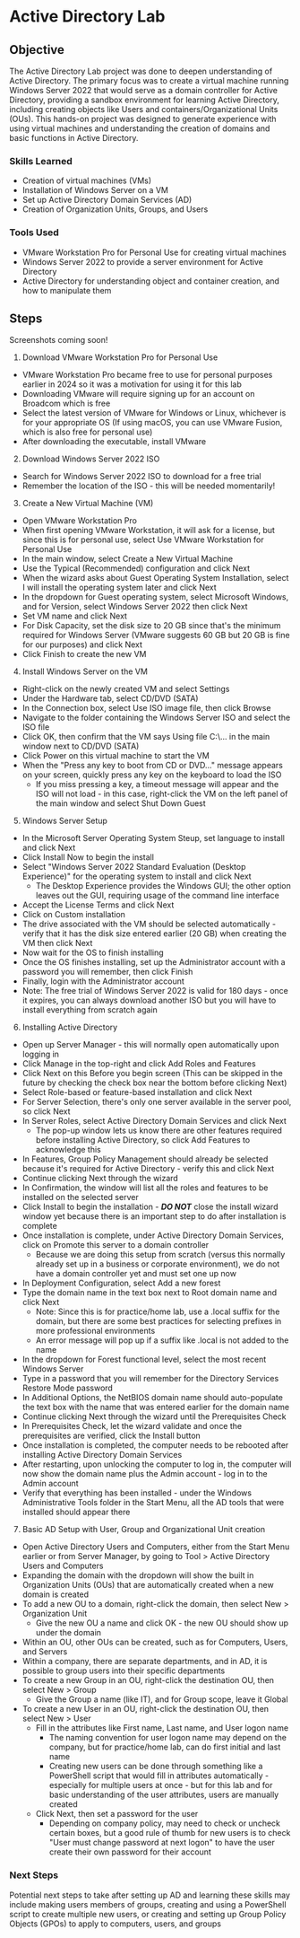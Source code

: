 # Active Directory Lab

## Objective

The Active Directory Lab project was done to deepen understanding of Active Directory. The primary focus was to create a virtual machine running Windows Server 2022 that would serve as a domain controller for Active Directory, providing a sandbox environment for learning Active Directory, including creating objects like Users and containers/Organizational Units (OUs). This hands-on project was designed to generate experience with using virtual machines and understanding the creation of domains and basic functions in Active Directory.

### Skills Learned

- Creation of virtual machines (VMs)
- Installation of Windows Server on a VM
- Set up Active Directory Domain Services (AD)
- Creation of Organization Units, Groups, and Users

### Tools Used

- VMware Workstation Pro for Personal Use for creating virtual machines
- Windows Server 2022 to provide a server environment for Active Directory
- Active Directory for understanding object and container creation, and how to manipulate them

## Steps
Screenshots coming soon!

1. Download VMware Workstation Pro for Personal Use
  - VMware Workstation Pro became free to use for personal purposes earlier in 2024 so it was a motivation for using it for this lab
  - Downloading VMware will require signing up for an account on Broadcom which is free
  - Select the latest version of VMware for Windows or Linux, whichever is for your appropriate OS (If using macOS, you can use VMware Fusion, which is also free for personal use)
  - After downloading the executable, install VMware
2. Download Windows Server 2022 ISO
  - Search for Windows Server 2022 ISO to download for a free trial
  - Remember the location of the ISO - this will be needed momentarily!
3. Create a New Virtual Machine (VM)
  - Open VMware Workstation Pro
  - When first opening VMware Workstation, it will ask for a license, but since this is for personal use, select Use VMware Workstation for Personal Use
  - In the main window, select Create a New Virtual Machine
  - Use the Typical (Recommended) configuration and click Next
  - When the wizard asks about Guest Operating System Installation, select I will install the operating system later and click Next
  - In the dropdown for Guest operating system, select Microsoft Windows, and for Version, select Windows Server 2022 then click Next
  - Set VM name and click Next
  - For Disk Capacity, set the disk size to 20 GB since that's the minimum required for Windows Server (VMware suggests 60 GB but 20 GB is fine for our purposes) and click Next
  - Click Finish to create the new VM
4. Install Windows Server on the VM
  - Right-click on the newly created VM and select Settings
  - Under the Hardware tab, select CD/DVD (SATA)
  - In the Connection box, select Use ISO image file, then click Browse
  - Navigate to the folder containing the Windows Server ISO and select the ISO file
  - Click OK, then confirm that the VM says Using file C:\\... in the main window next to CD/DVD (SATA)
  - Click Power on this virtual machine to start the VM
  - When the "Press any key to boot from CD or DVD..." message appears on your screen, quickly press any key on the keyboard to load the ISO
    - If you miss pressing a key, a timeout message will appear and the ISO will not load - in this case, right-click the VM on the left panel of the main window and select Shut Down Guest
5. Windows Server Setup
  - In the Microsoft Server Operating System Steup, set language to install and click Next
  - Click Install Now to begin the install
  - Select "Windows Server 2022 Standard Evaluation (Desktop Experience)" for the operating system to install and click Next
    - The Desktop Experience provides the Windows GUI; the other option leaves out the GUI, requiring usage of the command line interface
  - Accept the License Terms and click Next
  - Click on Custom installation
  - The drive associated with the VM should be selected automatically - verify that it has the disk size entered earlier (20 GB) when creating the VM then click Next
  - Now wait for the OS to finish installing
  - Once the OS finishes installing, set up the Administrator account with a password you will remember, then click Finish
  - Finally, login with the Administrator account
  - Note: The free trial of Windows Server 2022 is valid for 180 days - once it expires, you can always download another ISO but you will have to install everything from scratch again
6. Installing Active Directory
  - Open up Server Manager - this will normally open automatically upon logging in
  - Click Manage in the top-right and click Add Roles and Features
  - Click Next on this Before you begin screen (This can be skipped in the future by checking the check box near the bottom before clicking Next)
  - Select Role-based or feature-based installation and click Next
  - For Server Selection, there's only one server available in the server pool, so click Next
  - In Server Roles, select Active Directory Domain Services and click Next
    - The pop-up window lets us know there are other features required before installing Active Directory, so click Add Features to acknowledge this
  - In Features, Group Policy Management should already be selected because it's required for Active Directory - verify this and click Next
  - Continue clicking Next through the wizard
  - In Confirmation, the window will list all the roles and features to be installed on the selected server
  - Click Install to begin the installation - ***DO NOT*** close the install wizard window yet because there is an important step to do after installation is complete
  - Once installation is complete, under Active Directory Domain Services, click on Promote this server to a domain controller
    - Because we are doing this setup from scratch (versus this normally already set up in a business or corporate environment), we do not have a domain controller yet and must set one up now
  - In Deployment Configuration, select Add a new forest
  - Type the domain name in the text box next to Root domain name and click Next
    - Note: Since this is for practice/home lab, use a .local suffix for the domain, but there are some best practices for selecting prefixes in more professional environments
    - An error message will pop up if a suffix like .local is not added to the name
  - In the dropdown for Forest functional level, select the most recent Windows Server
  - Type in a password that you will remember for the Directory Services Restore Mode password
  - In Additional Options, the NetBIOS domain name should auto-populate the text box with the name that was entered earlier for the domain name
  - Continue clicking Next through the wizard until the Prerequisites Check
  - In Prerequisites Check, let the wizard validate and once the prerequisites are verified, click the Install button
  - Once installation is completed, the computer needs to be rebooted after installing Active Directory Domain Services
  - After restarting, upon unlocking the computer to log in, the computer will now show the domain name plus the Admin account - log in to the Admin account
  - Verify that everything has been installed - under the Windows Administrative Tools folder in the Start Menu, all the AD tools that were installed should appear there
7. Basic AD Setup with User, Group and Organizational Unit creation
  - Open Active Directory Users and Computers, either from the Start Menu earlier or from Server Manager, by going to Tool > Active Directory Users and Computers
  - Expanding the domain with the dropdown will show the built in Organization Units (OUs) that are automatically created when a new domain is created
  - To add a new OU to a domain, right-click the domain, then select New > Organization Unit
    - Give the new OU a name and click OK - the new OU should show up under the domain
  - Within an OU, other OUs can be created, such as for Computers, Users, and Servers
  - Within a company, there are separate departments, and in AD, it is possible to group users into their specific departments
  - To create a new Group in an OU, right-click the destination OU, then select New > Group
    - Give the Group a name (like IT), and for Group scope, leave it Global
  - To create a new User in an OU, right-click the destination OU, then select New > User
    - Fill in the attributes like First name, Last name, and User logon name
      - The naming convention for user logon name may depend on the company, but for practice/home lab, can do first initial and last name
      - Creating new users can be done through something like a PowerShell script that would fill in attributes automatically - especially for multiple users at once - but for this lab and for basic understanding of the user attributes, users are manually created
    - Click Next, then set a password for the user
      - Depending on company policy, may need to check or uncheck certain boxes, but a good rule of thumb for new users is to check "User must change password at next logon" to have the user create their own password for their account

### Next Steps
Potential next steps to take after setting up AD and learning these skills may include making users members of groups, creating and using a PowerShell script to create multiple new users, or creating and setting up Group Policy Objects (GPOs) to apply to computers, users, and groups

